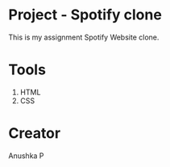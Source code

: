 # Project - Spotify clone

This is my assignment Spotify Website clone.

# Tools

1. HTML
2. CSS

# Creator

Anushka P
